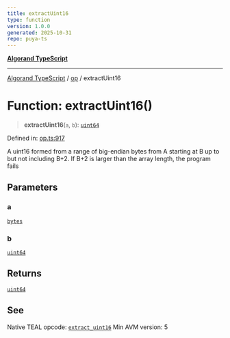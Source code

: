 ```yaml
---
title: extractUint16
type: function
version: 1.0.0
generated: 2025-10-31
repo: puya-ts
---
```

[**Algorand TypeScript**](../../README.md)

***

[Algorand TypeScript](../../modules.md) / [op](../README.md) / extractUint16

# Function: extractUint16()

> **extractUint16**(`a`, `b`): [`uint64`](../../index/type-aliases/uint64.md)

Defined in: [op.ts:917](https://github.com/algorandfoundation/puya-ts/blob/main/packages/algo-ts/src/op.ts#L917)

A uint16 formed from a range of big-endian bytes from A starting at B up to but not including B+2. If B+2 is larger than the array length, the program fails

## Parameters

### a

[`bytes`](../../index/type-aliases/bytes.md)

### b

[`uint64`](../../index/type-aliases/uint64.md)

## Returns

[`uint64`](../../index/type-aliases/uint64.md)

## See

Native TEAL opcode: [`extract_uint16`](https://dev.algorand.co/reference/algorand-teal/opcodes#extract_uint16)
Min AVM version: 5
